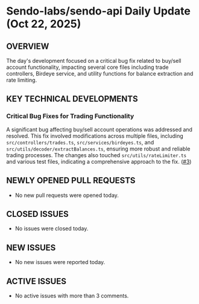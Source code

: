 # Sendo-labs/sendo-api Daily Update (Oct 22, 2025)
## OVERVIEW 
The day's development focused on a critical bug fix related to buy/sell account functionality, impacting several core files including trade controllers, Birdeye service, and utility functions for balance extraction and rate limiting.
## KEY TECHNICAL DEVELOPMENTS

### Critical Bug Fixes for Trading Functionality
A significant bug affecting buy/sell account operations was addressed and resolved. This fix involved modifications across multiple files, including `src/controllers/trades.ts`, `src/services/birdeyes.ts`, and `src/utils/decoder/extractBalances.ts`, ensuring more robust and reliable trading processes. The changes also touched `src/utils/rateLimiter.ts` and various test files, indicating a comprehensive approach to the fix. ([#3](https://github.com/Sendo-labs/sendo-api/pull/3))

## NEWLY OPENED PULL REQUESTS
- No new pull requests were opened today.

## CLOSED ISSUES
- No issues were closed today.

## NEW ISSUES
- No new issues were reported today.

## ACTIVE ISSUES
- No active issues with more than 3 comments.